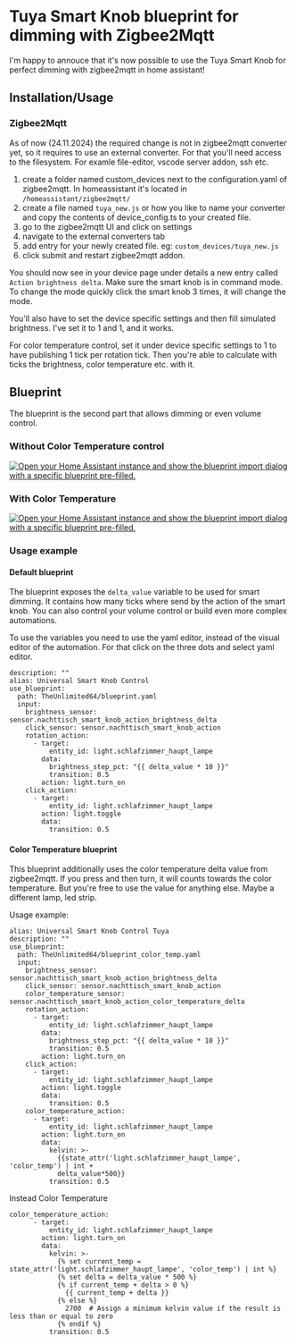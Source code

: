 # Tuya Smart Knob blueprint for dimming with Zigbee2Mqtt

I'm happy to annouce that it's now possible to use the Tuya Smart Knob for perfect dimming with zigbee2mqtt in home assistant!

## Installation/Usage

### Zigbee2Mqtt

As of now (24.11.2024) the required change is not in zigbee2mqtt converter yet, so it requires to use an external converter. For that you'll need access to the filesystem. For examle file-editor, vscode server addon, ssh etc.

1. create a folder named custom_devices next to the configuration.yaml of zigbee2mqtt. In homeassistant it's located in `/homeassistant/zigbee2mqtt/`
2. create a file named `tuya_new.js` or how you like to name your converter and copy the contents of device_config.ts to your created file.
3. go to the zigbee2mqtt UI and click on settings
4. navigate to the external converters tab
5. add entry for your newly created file. eg: `custom_devices/tuya_new.js`
6. click submit and restart zigbee2mqtt addon.

You should now see in your device page under details a new entry called `Action brightness delta`. Make sure the smart knob is in command mode. To change the mode quickly click the smart knob 3 times, it will change the mode.

You'll also have to set the device specific settings and then fill simulated brightness. I've set it to 1 and 1, and it works.

For color temperature control, set it under device specific settings to 1 to have publishing 1 tick per rotation tick. Then you're able to calculate with ticks the brightness, color temperature etc. with it.

## Blueprint

The blueprint is the second part that allows dimming or even volume control.

### Without Color Temperature control

[![Open your Home Assistant instance and show the blueprint import dialog with a specific blueprint pre-filled.](https://my.home-assistant.io/badges/blueprint_import.svg)](https://my.home-assistant.io/redirect/blueprint_import/?blueprint_url=https%3A%2F%2Fgithub.com%2FTheUnlimited64%2Ftuya_smart_knob_blueprint%2Fblob%2FBlueprint_V1%2Fblueprint.yaml)

### With Color Temperature

[![Open your Home Assistant instance and show the blueprint import dialog with a specific blueprint pre-filled.](https://my.home-assistant.io/badges/blueprint_import.svg)](https://my.home-assistant.io/redirect/blueprint_import/?blueprint_url=https%3A%2F%2Fgithub.com%2FTheUnlimited64%2Ftuya_smart_knob_blueprint%2Fblob%2FBlueprint_Color_Temp_V1%2Fblueprint_color_temp.yaml)

### Usage example

#### Default blueprint

The blueprint exposes the `delta_value` variable to be used for smart dimming. It contains how many ticks where send by the action of the smart knob. You can also control your volume control or build even more complex automations.


To use the variables you need to use the yaml editor, instead of the visual editor of the automation. For that click on the three dots and select yaml editor.


```
description: ""
alias: Universal Smart Knob Control
use_blueprint:
  path: TheUnlimited64/blueprint.yaml
  input:
    brightness_sensor: sensor.nachttisch_smart_knob_action_brightness_delta
    click_sensor: sensor.nachttisch_smart_knob_action
    rotation_action:
      - target:
          entity_id: light.schlafzimmer_haupt_lampe
        data:
          brightness_step_pct: "{{ delta_value * 10 }}"
          transition: 0.5
        action: light.turn_on
    click_action:
      - target:
          entity_id: light.schlafzimmer_haupt_lampe
        action: light.toggle
        data:
          transition: 0.5
```

#### Color Temperature blueprint

This blueprint additionally uses the color temperature delta value from zigbee2mqtt. If you press and then turn, it will counts towards the color temperature. But you're free to use the value for anything else. Maybe a different lamp, led strip.


Usage example:

```
alias: Universal Smart Knob Control Tuya
description: ""
use_blueprint:
  path: TheUnlimited64/blueprint_color_temp.yaml
  input:
    brightness_sensor: sensor.nachttisch_smart_knob_action_brightness_delta
    click_sensor: sensor.nachttisch_smart_knob_action
    color_temperature_sensor: sensor.nachttisch_smart_knob_action_color_temperature_delta
    rotation_action:
      - target:
          entity_id: light.schlafzimmer_haupt_lampe
        data:
          brightness_step_pct: "{{ delta_value * 10 }}"
          transition: 0.5
        action: light.turn_on
    click_action:
      - target:
          entity_id: light.schlafzimmer_haupt_lampe
        action: light.toggle
        data:
          transition: 0.5
    color_temperature_action:
      - target:
          entity_id: light.schlafzimmer_haupt_lampe
        action: light.turn_on
        data:
          kelvin: >-
            {{state_attr('light.schlafzimmer_haupt_lampe', 'color_temp') | int +
            delta_value*500}}
          transition: 0.5
```

Instead Color Temperature

```
color_temperature_action:
      - target:
          entity_id: light.schlafzimmer_haupt_lampe
        action: light.turn_on
        data:
          kelvin: >-
            {% set current_temp = state_attr('light.schlafzimmer_haupt_lampe', 'color_temp') | int %}
            {% set delta = delta_value * 500 %}
            {% if current_temp + delta > 0 %}
              {{ current_temp + delta }}
            {% else %}
              2700  # Assign a minimum kelvin value if the result is less than or equal to zero
            {% endif %}
          transition: 0.5
```
